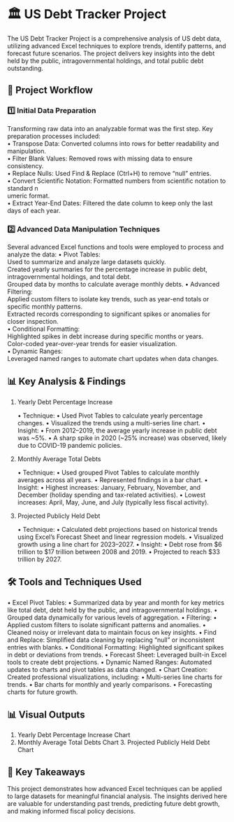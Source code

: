 # 🏛️ US Debt Tracker Project <br>

The US Debt Tracker Project is a comprehensive analysis of US debt data, utilizing advanced Excel techniques to explore trends, identify patterns, and forecast future scenarios. The project delivers key insights into the debt held by the public, intragovernmental holdings, and total public debt outstanding.

## 📂 Project Workflow

<h3>1️⃣ Initial Data Preparation</h3>

Transforming raw data into an analyzable format was the first step. Key preparation processes included:<br>
	•	Transpose Data: Converted columns into rows for better readability and manipulation.<br>
	•	Filter Blank Values: Removed rows with missing data to ensure consistency.<br>
	•	Replace Nulls: Used Find & Replace (Ctrl+H) to remove “null” entries.<br>
	•	Convert Scientific Notation: Formatted numbers from scientific notation to standard n<br>umeric format.<br>
	•	Extract Year-End Dates: Filtered the date column to keep only the last days of each year.<br>
 
 <h3>2️⃣ Advanced Data Manipulation Techniques</h3>

Several advanced Excel functions and tools were employed to process and analyze the data:
	•	Pivot Tables:<br>
			Used to summarize and analyze large datasets quickly.<br>
			Created yearly summaries for the percentage increase in public debt, intragovernmental holdings, and total debt.<br>
			Grouped data by months to calculate average monthly debts.
	•	Advanced Filtering:<br>
			Applied custom filters to isolate key trends, such as year-end totals or specific monthly patterns.<br>
			Extracted records corresponding to significant spikes or anomalies for closer inspection.<br>
	•	Conditional Formatting:<br>
			Highlighted spikes in debt increase during specific months or years.<br>
			Color-coded year-over-year trends for easier visualization.<br>
	•	Dynamic Ranges: <br>
 			Leveraged named ranges to automate chart updates when data changes.<br>

## 📊 Key Analysis & Findings

1. Yearly Debt Percentage Increase

	•	Technique:
	•	Used Pivot Tables to calculate yearly percentage changes.
	•	Visualized the trends using a multi-series line chart.
	•	Insight:
	•	From 2012–2019, the average yearly increase in public debt was ~5%.
	•	A sharp spike in 2020 (~25% increase) was observed, likely due to COVID-19 pandemic policies.

2. Monthly Average Total Debts

	•	Technique:
	•	Used grouped Pivot Tables to calculate monthly averages across all years.
	•	Represented findings in a bar chart.
	•	Insight:
	•	Highest increases: January, February, November, and December (holiday spending and tax-related activities).
	•	Lowest increases: April, May, June, and July (typically less fiscal activity).

3. Projected Publicly Held Debt

	•	Technique:
	•	Calculated debt projections based on historical trends using Excel’s Forecast Sheet and linear regression models.
	•	Visualized growth using a line chart for 2023–2027.
	•	Insight:
	•	Debt rose from $6 trillion to $17 trillion between 2008 and 2019.
	•	Projected to reach $33 trillion by 2027.


## 🛠️ Tools and Techniques Used

  •	Excel Pivot Tables:
  •	Summarized data by year and month for key metrics like total debt, debt held by the public, and intragovernmental holdings.
  •	Grouped data dynamically for various levels of aggregation.
  •	Filtering:
  •	Applied custom filters to isolate significant patterns and anomalies.
  •	Cleaned noisy or irrelevant data to maintain focus on key insights.
  •	Find and Replace: Simplified data cleaning by replacing “null” or inconsistent entries with blanks.
  •	Conditional Formatting: Highlighted significant spikes in debt or deviations from trends.
  •	Forecast Sheet: Leveraged built-in Excel tools to create debt projections.
  •	Dynamic Named Ranges: Automated updates to charts and pivot tables as data changed.
  •	Chart Creation: Created professional visualizations, including:
  •	Multi-series line charts for trends.
  •	Bar charts for monthly and yearly comparisons.
  •	Forecasting charts for future growth.


## 📊 Visual Outputs

  1.	Yearly Debt Percentage Increase Chart
  2.	Monthly Average Total Debts Chart
	3.	Projected Publicly Held Debt Chart

## 🧾 Key Takeaways

This project demonstrates how advanced Excel techniques can be applied to large datasets for meaningful financial analysis. The insights derived here are valuable for understanding past trends, predicting future debt growth, and making informed fiscal policy decisions.
